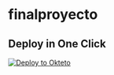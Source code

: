 # finalproyecto
## Deploy in One Click

[![Deploy to Okteto](https://okteto.com/develop-okteto.svg)](https://cloud.okteto.com/deploy?repository=https://github.com/BigSmokeCuba/finalproyecto)
